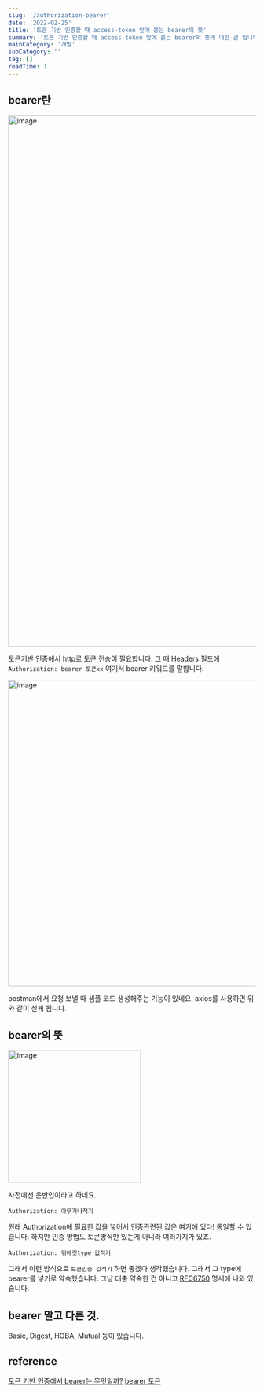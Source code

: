 ```yaml
---
slug: '/authorization-bearer'
date: '2022-02-25'
title: '토큰 기반 인증할 때 access-token 앞에 붙는 bearer의 뜻'
summary: '토큰 기반 인증할 때 access-token 앞에 붙는 bearer의 뜻에 대한 글 입니다.'
mainCategory: '개발'
subCategory: ''
tag: []
readTime: 1
---
```


## bearer란

<img width="1081" alt="image" src="https://user-images.githubusercontent.com/34783156/155566980-e05763cc-5375-428b-9968-27545d96812b.png">

토큰기반 인증에서 http로 토큰 전송이 필요합니다.
그 때 Headers 필드에 `Authorization: bearer 토큰xx` 여기서 bearer 키워드를 말합니다.

<img width="624" alt="image" src="https://user-images.githubusercontent.com/34783156/155568468-51fd22f2-227c-4a25-b8fd-205dfaf28369.png">

postman에서 요청 보낼 때 샘플 코드 생성해주는 기능이 있네요.
axios를 사용하면 위와 같이 싣게 됩니다.

## bearer의 뜻

<img width="270" alt="image" src="https://user-images.githubusercontent.com/34783156/155566234-f700b906-a670-4e25-bf46-5292f8e3e565.png">

사전에선 운반인이라고 하네요.

`Authorization: 아무거나적기`

원래 Authorization에 필요한 값을 넣어서 인증관련된 값은 여기에 있다! 통일할 수 있습니다.
하지만 인증 방법도 토큰방식만 있는게 아니라 여러가지가 있죠.

`Authorization: 뒤에것type 값적기`

그래서 이런 방식으로 `토큰인증 값적기` 하면 좋겠다 생각했습니다.
그래서 그 type에 bearer를 넣기로 약속했습니다.
그냥 대충 약속한 건 아니고 [RFC6750](https://datatracker.ietf.org/doc/html/rfc6750) 명세에 나와 있습니다.

## bearer 말고 다른 것.

Basic, Digest, HOBA, Mutual 등이 있습니다.

## reference

[토근 기반 인증에서 bearer는 무엇일까?](https://velog.io/@cada/%ED%86%A0%EA%B7%BC-%EA%B8%B0%EB%B0%98-%EC%9D%B8%EC%A6%9D%EC%97%90%EC%84%9C-bearer%EB%8A%94-%EB%AC%B4%EC%97%87%EC%9D%BC%EA%B9%8C)
[bearer 토큰](https://m.blog.naver.com/PostView.naver?isHttpsRedirect=true&blogId=jmjm223&logNo=221483149513)
